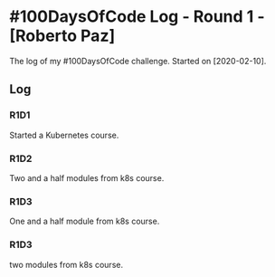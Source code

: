 # #100DaysOfCode Log - Round 1 - [Roberto Paz]

The log of my #100DaysOfCode challenge. Started on [2020-02-10].

## Log

### R1D1 
Started a Kubernetes course.

### R1D2
Two and a half modules from k8s course.

### R1D3
One and a half module from k8s course.

### R1D3
two modules from k8s course.

